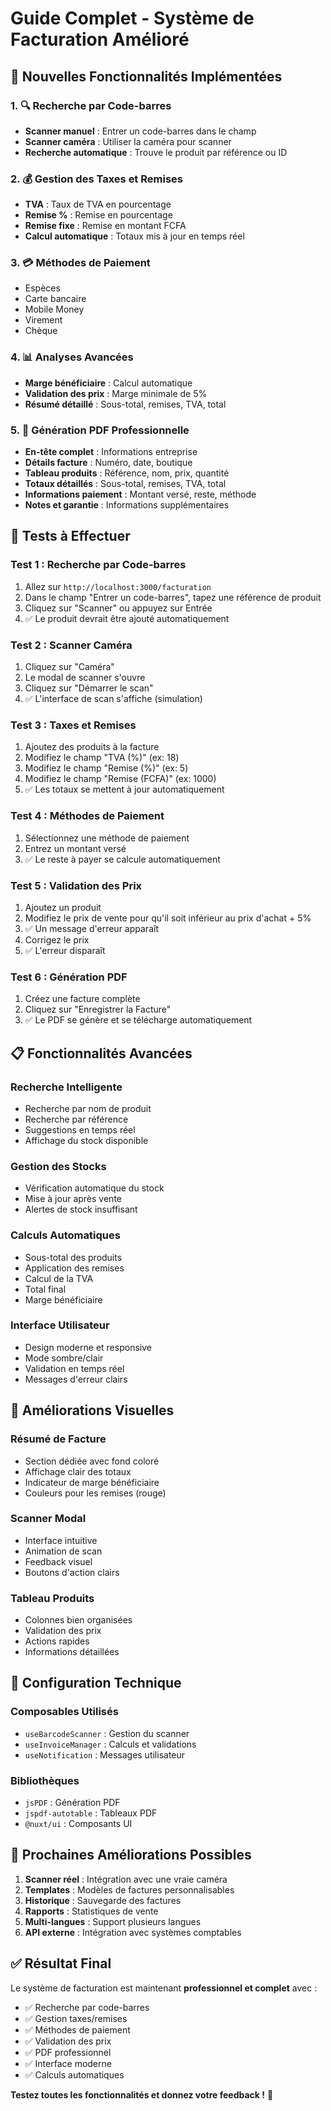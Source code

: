# Guide Complet - Système de Facturation Amélioré

## 🎯 **Nouvelles Fonctionnalités Implémentées**

### 1. **🔍 Recherche par Code-barres**
- **Scanner manuel** : Entrer un code-barres dans le champ
- **Scanner caméra** : Utiliser la caméra pour scanner
- **Recherche automatique** : Trouve le produit par référence ou ID

### 2. **💰 Gestion des Taxes et Remises**
- **TVA** : Taux de TVA en pourcentage
- **Remise %** : Remise en pourcentage
- **Remise fixe** : Remise en montant FCFA
- **Calcul automatique** : Totaux mis à jour en temps réel

### 3. **💳 Méthodes de Paiement**
- Espèces
- Carte bancaire
- Mobile Money
- Virement
- Chèque

### 4. **📊 Analyses Avancées**
- **Marge bénéficiaire** : Calcul automatique
- **Validation des prix** : Marge minimale de 5%
- **Résumé détaillé** : Sous-total, remises, TVA, total

### 5. **📄 Génération PDF Professionnelle**
- **En-tête complet** : Informations entreprise
- **Détails facture** : Numéro, date, boutique
- **Tableau produits** : Référence, nom, prix, quantité
- **Totaux détaillés** : Sous-total, remises, TVA, total
- **Informations paiement** : Montant versé, reste, méthode
- **Notes et garantie** : Informations supplémentaires

## 🧪 **Tests à Effectuer**

### **Test 1 : Recherche par Code-barres**
1. Allez sur `http://localhost:3000/facturation`
2. Dans le champ "Entrer un code-barres", tapez une référence de produit
3. Cliquez sur "Scanner" ou appuyez sur Entrée
4. ✅ Le produit devrait être ajouté automatiquement

### **Test 2 : Scanner Caméra**
1. Cliquez sur "Caméra"
2. Le modal de scanner s'ouvre
3. Cliquez sur "Démarrer le scan"
4. ✅ L'interface de scan s'affiche (simulation)

### **Test 3 : Taxes et Remises**
1. Ajoutez des produits à la facture
2. Modifiez le champ "TVA (%)" (ex: 18)
3. Modifiez le champ "Remise (%)" (ex: 5)
4. Modifiez le champ "Remise (FCFA)" (ex: 1000)
5. ✅ Les totaux se mettent à jour automatiquement

### **Test 4 : Méthodes de Paiement**
1. Sélectionnez une méthode de paiement
2. Entrez un montant versé
3. ✅ Le reste à payer se calcule automatiquement

### **Test 5 : Validation des Prix**
1. Ajoutez un produit
2. Modifiez le prix de vente pour qu'il soit inférieur au prix d'achat + 5%
3. ✅ Un message d'erreur apparaît
4. Corrigez le prix
5. ✅ L'erreur disparaît

### **Test 6 : Génération PDF**
1. Créez une facture complète
2. Cliquez sur "Enregistrer la Facture"
3. ✅ Le PDF se génère et se télécharge automatiquement

## 📋 **Fonctionnalités Avancées**

### **Recherche Intelligente**
- Recherche par nom de produit
- Recherche par référence
- Suggestions en temps réel
- Affichage du stock disponible

### **Gestion des Stocks**
- Vérification automatique du stock
- Mise à jour après vente
- Alertes de stock insuffisant

### **Calculs Automatiques**
- Sous-total des produits
- Application des remises
- Calcul de la TVA
- Total final
- Marge bénéficiaire

### **Interface Utilisateur**
- Design moderne et responsive
- Mode sombre/clair
- Validation en temps réel
- Messages d'erreur clairs

## 🎨 **Améliorations Visuelles**

### **Résumé de Facture**
- Section dédiée avec fond coloré
- Affichage clair des totaux
- Indicateur de marge bénéficiaire
- Couleurs pour les remises (rouge)

### **Scanner Modal**
- Interface intuitive
- Animation de scan
- Feedback visuel
- Boutons d'action clairs

### **Tableau Produits**
- Colonnes bien organisées
- Validation des prix
- Actions rapides
- Informations détaillées

## 🔧 **Configuration Technique**

### **Composables Utilisés**
- `useBarcodeScanner` : Gestion du scanner
- `useInvoiceManager` : Calculs et validations
- `useNotification` : Messages utilisateur

### **Bibliothèques**
- `jsPDF` : Génération PDF
- `jspdf-autotable` : Tableaux PDF
- `@nuxt/ui` : Composants UI

## 🚀 **Prochaines Améliorations Possibles**

1. **Scanner réel** : Intégration avec une vraie caméra
2. **Templates** : Modèles de factures personnalisables
3. **Historique** : Sauvegarde des factures
4. **Rapports** : Statistiques de vente
5. **Multi-langues** : Support plusieurs langues
6. **API externe** : Intégration avec systèmes comptables

## ✅ **Résultat Final**

Le système de facturation est maintenant **professionnel et complet** avec :
- ✅ Recherche par code-barres
- ✅ Gestion taxes/remises
- ✅ Méthodes de paiement
- ✅ Validation des prix
- ✅ PDF professionnel
- ✅ Interface moderne
- ✅ Calculs automatiques

**Testez toutes les fonctionnalités et donnez votre feedback !** 🎉



















